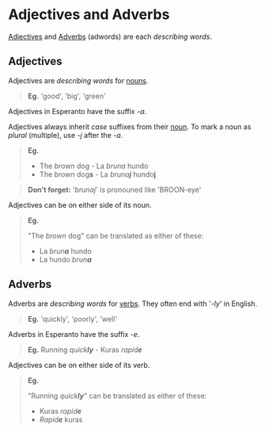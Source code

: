 # Adjectives and Adverbs

[Adjectives](#adjectives) and [Adverbs](#adverbs) (adwords) are each _describing words_.

## Adjectives

Adjectives are _describing words_ for [nouns](./nouns.md).

> **Eg.** 'good', 'big', 'green'

Adjectives in Esperanto have the suffix _-a_.

Adjectives always inherit _case_ suffixes from their [noun](./nouns.md).
To mark a noun as _plural_ (multiple), use _-j_ after the _-a_.

> **Eg.**
>
> - The _brown_ dog - La _bruna_ hundo
> - The _brown_ dog**s** - La _bruna**j**_ hundo**j**

> **Don't forget:** '_brunaj_' is pronouned like 'BROON-eye'

Adjectives can be on either side of its noun.

> **Eg.**
>
> "The _brown_ dog" can be translated as either of these:
>
> - La _brun**a**_ hundo
> - La hundo _brun**a**_

## Adverbs

Adverbs are _describing words_ for [verbs](./verbs.md).
They often end with '_-ly_' in English.

> **Eg.** 'quickly', 'poorly', 'well'

Adverbs in Esperanto have the suffix _-e_.

> **Eg.** Running _quick**ly**_ - Kuras _rapid**e**_

Adjectives can be on either side of its verb.

> **Eg.**
>
> "Running _quick**ly**_" can be translated as either of these:
>
> - Kuras _rapid**e**_
> - _Rapid**e**_ kuras
